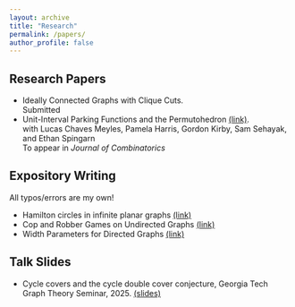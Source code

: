 ```yaml
---
layout: archive
title: "Research"
permalink: /papers/
author_profile: false
---
```



## Research Papers
- Ideally Connected Graphs with Clique Cuts.  
  Submitted  
- Unit-Interval Parking Functions and the Permutohedron [(link)](https://arxiv.org/abs/2305.15554).  
  with Lucas Chaves Meyles, Pamela Harris, Gordon Kirby, Sam Sehayak, and Ethan Spingarn  
  To appear in _Journal of Combinatorics_

## Expository Writing
All typos/errors are my own!

- Hamilton circles in infinite planar graphs [(link)](https://drive.google.com/file/d/1OSA-sXX8Hyz_0_3o0xvitaItB4t91D7x/view?usp=sharing)
- Cop and Robber Games on Undirected Graphs [(link)](https://drive.google.com/file/d/1G2i42aBxSbr1_dPbb3ouJStTL-OGBYJ2/view?usp=sharing)
- Width Parameters for Directed Graphs [(link)](https://drive.google.com/file/d/1eNWbEzrmlsEzH8yzvoL_DxJDwGA5C8ev/view?usp=sharing)

## Talk Slides
- Cycle covers and the cycle double cover conjecture, Georgia Tech Graph Theory Seminar, 2025. [(slides)](https://drive.google.com/file/d/1DxZ21buw9Yx3AhDFzc3jay32zDD9pW0s/view?usp=sharing)


